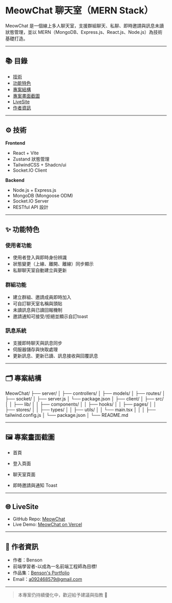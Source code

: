 # MeowChat 聊天室（MERN Stack）

MeowChat 是一個線上多人聊天室，支援群組聊天、私聊、即時邀請與訊息未讀狀態管理，並以 MERN（MongoDB、Express.js、React.js、Node.js）為技術基礎打造。

---

## 📚 目錄

- [技術](#技術)
- [功能特色](#功能特色)
- [專案結構](#專案結構)
- [專案畫面截圖](#專案畫面截圖)
- [LiveSite](#livesite)
- [作者資訊](#作者資訊)

---

## ⚙️ 技術

**Frontend**  
- React + Vite  
- Zustand 狀態管理  
- TailwindCSS + Shadcn/ui  
- Socket.IO Client  

**Backend**  
- Node.js + Express.js  
- MongoDB (Mongoose ODM)  
- Socket.IO Server  
- RESTful API 設計  

---

## ✨ 功能特色

### 使用者功能
- 使用者登入與即時身份辨識
- 狀態變更（上線、離開、離線）同步顯示
- 私聊聊天室自動建立與更新

### 群組功能
- 建立群組、邀請成員即時加入
- 可自訂聊天室名稱與頭貼
- 未讀訊息與已讀回報機制
- 邀請通知可接受/拒絕並顯示自訂toast

### 訊息系統
- 支援即時聊天與訊息同步
- 伺服器儲存與快取處理
- 更新訊息、更新已讀、訊息接收與回覆訊息

---

## 🗂️ 專案結構

MeowChat/
├── server/
│ ├── controllers/
│ ├── models/
│ ├── routes/
│ ├── socket/
│ ├── server.js
│ └── package.json
│
├── client/
│ ├── src/
│ │ ├── lib/
│ │ ├── components/
│ │ ├── hooks/
│ │ ├── pages/
│ │ ├── stores/
│ │ ├── types/
│ │ ├── utils/
│ │ └── main.tsx
│ │
│ ├── tailwind.config.js
│ └── package.json
│
└── README.md

---

## 🖼️ 專案畫面截圖

- 首頁

- 登入頁面

- 聊天室頁面

- 即時邀請與通知 Toast

---

## 🌐 LiveSite

- GitHub Repo: [MeowChat](https://github.com/Benson0721/MeowChat_vercel)
- Live Demo: [MeowChat on Vercel](https://meow-chat-vercel.vercel.app)

---

## 🙋 作者資訊

- 作者：Benson
- 前端學習者-以成為一名前端工程師為目標!
- 作品集：[Benson's Portfolio](https://www.notion.so/Front-End-layout-Portfolio-1c4acba779c38053a9dcf4b1caa7af0c)
- Email：a092468579@gmail.com

---

> 本專案仍持續優化中，歡迎給予建議與指教 🙌